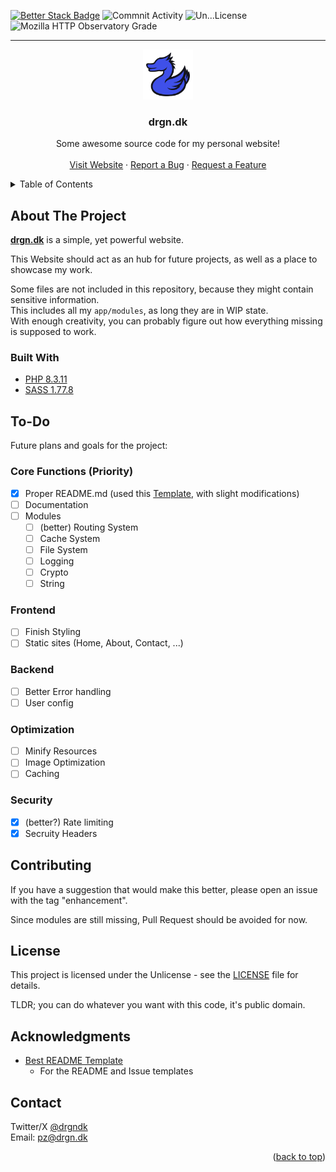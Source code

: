 [![Better Stack Badge](https://uptime.betterstack.com/status-badges/v2/monitor/r8ph.svg)](https://status.drgn.dk/?utm_source=status_badge)
![Commnit Activity](https://img.shields.io/github/commit-activity/t/drgndk/drgn.dk)
![Un...License](https://img.shields.io/github/license/drgndk/drgn.dk)
![Mozilla HTTP Observatory Grade](https://img.shields.io/mozilla-observatory/grade-score/drgn.dk)

---

<div align="center" id="readme-top">
   <a href="resources/img/logo.svg">
      <img src="resources/img/logo.svg" alt="Logo" width="80" height="80">
   </a>

   <h3 align="center">drgn.dk</h3>

   <p align="center">
      Some awesome source code for my personal website!
      <br />
      <br />
      <a href="https://drgn.dk/">Visit Website</a>
      ·
      <a href="https://github.com/drgndk/drgn.dk/issues/new?assignees=&labels=bug&projects=&template=bug-report---.md">Report a Bug</a>
      ·
      <a href="https://github.com/drgndk/drgn.dk/issues/new?assignees=&labels=bug&projects=&template=feature-request---.md">Request a Feature</a>
   </p>
</div>

<details>
   <summary>Table of Contents</summary>
   <ol>
      <li>
         <a href="#about-the-project">About The Project</a>
         <ul>
            <li><a href="#built-with">Built With</a></li>
         </ul>
      </li>
      <li>
         <a href="#to-do">To-Do</a>
         <ul>
            <li><a href="#core-functions-priority">Core Functions</a></li>
            <li><a href="#frontend">Frontend</a></li>
            <li><a href="#backend">Backend</a></li>
            <li><a href="#optimization">Optimization</a></li>
            <li><a href="#security">Security</a></li>
         </ul>
      </li>
      <li><a href="#contributing">Contributing</a></li>
      <li><a href="#license">License</a></li>
      <li><a href="#contact">Contact</a></li>
      <li><a href="#acknowledgments">Acknowledgments</a></li>
   </ol>
</details>

## About The Project

**[drgn.dk](https://drgn.dk)** is a simple, yet powerful website.

This Website should act as an hub for future projects, as well as a place to showcase my work.

Some files are not included in this repository, because they might contain sensitive information. <br>
This includes all my `app/modules`, as long they are in WIP state. <br>
With enough creativity, you can probably figure out how everything missing is supposed to work.

### Built With

- [PHP 8.3.11](https://php.net)
- [SASS 1.77.8](https://sass-lang.com)

## To-Do

Future plans and goals for the project:

### Core Functions **(Priority)**
   - [x] Proper README.md (used this [Template](https://github.com/othneildrew/Best-README-Template), with slight modifications)
   - [ ] Documentation
   - [ ] Modules
      - [ ] (better) Routing System
      - [ ] Cache System
      - [ ] File System
      - [ ] Logging
      - [ ] Crypto
      - [ ] String

### Frontend
   - [ ] Finish Styling
   - [ ] Static sites (Home, About, Contact, ...)

### Backend
   - [ ] Better Error handling
   - [ ] User config

### Optimization
   - [ ] Minify Resources
   - [ ] Image Optimization
   - [ ] Caching

### Security
   - [x] (better?) Rate limiting
   - [x] Secruity Headers

## Contributing

If you have a suggestion that would make this better, please open an issue with the tag "enhancement".

Since modules are still missing, Pull Request should be avoided for now.

## License

This project is licensed under the Unlicense - see the [LICENSE](LICENSE) file for details.

TLDR; you can do whatever you want with this code, it's public domain.

## Acknowledgments

- [Best README Template](https://github.com/othneildrew/Best-README-Template)
   - For the README and Issue templates

## Contact

Twitter/X [@drgndk](https://twitter.com/drgndk) <br>
Email: [pz@drgn.dk](mailto:pz@drgn.dk)

<p align="right">(<a href="#readme-top">back to top</a>)</p>
